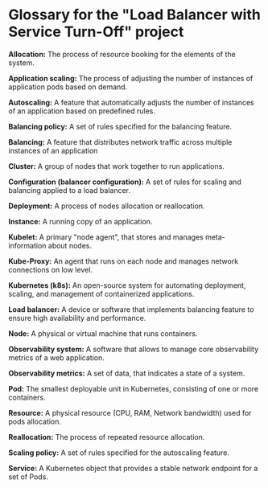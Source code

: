 # Glossary for the "Load Balancer with Service Turn-Off" project

**Allocation:** The process of resource booking for the elements of the system.

**Application scaling:** The process of adjusting the number of instances of application pods based on demand.

**Autoscaling:** A feature that automatically adjusts the number of instances of an application based on predefined rules.

**Balancing policy:** A set of rules specified for the balancing feature.

**Balancing:** A feature that distributes network traffic across multiple instances of an application

**Cluster:** A group of nodes that work together to run applications.

**Configuration (balancer configuration):** A set of rules for scaling and balancing applied to a load balancer.

**Deployment:** A process of nodes allocation or reallocation.

**Instance:** A running copy of an application.

**Kubelet:** A primary "node agent", that stores and manages meta-information  about nodes.

**Kube-Proxy:** An agent that runs on each node and manages network connections on low level.

**Kubernetes (k8s):** An open-source system for automating deployment, scaling, and management of containerized applications.

**Load balancer:** A device or software that implements balancing feature to ensure high availability and performance.

**Node:** A physical or virtual machine that runs containers.

**Observability system:** A software that allows to manage core observability metrics of a web application.

**Observability metrics:** A set of data, that indicates a state of a system.

**Pod:** The smallest deployable unit in Kubernetes, consisting of one or more containers.

**Resource:** A physical resource (CPU, RAM, Network bandwidth) used for pods allocation.

**Reallocation:** The process of repeated resource allocation.

**Scaling policy:** A set of rules specified for the autoscaling feature.

**Service:** A Kubernetes object that provides a stable network endpoint for a set of Pods.
